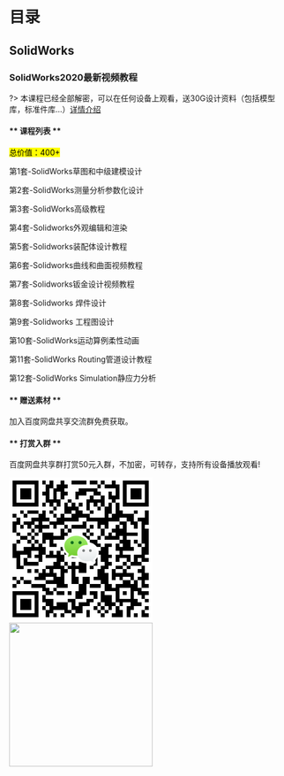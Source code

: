 # 目录


## SolidWorks

### SolidWorks2020最新视频教程

?> 本课程已经全部解密，可以在任何设备上观看，送30G设计资料（包括模型库，标准件库...）[详情介绍](category/SolidWorks2020.md)


<!-- tabs:start -->

#### ** 课程列表 **

<mark>总价值：400+</mark>

第1套-SolidWorks草图和中级建模设计

第2套-SolidWorks测量分析参数化设计

第3套-SolidWorks高级教程

第4套-Solidworks外观编辑和渲染

第5套-Solidworks装配体设计教程

第6套-Solidworks曲线和曲面视频教程

第7套-Solidworks钣金设计视频教程

第8套-Solidworks 焊件设计

第9套-Solidworks 工程图设计

第10套-SolidWorks运动算例柔性动画

第11套-SolidWorks Routing管道设计教程

第12套-SolidWorks Simulation静应力分析

#### ** 赠送素材 **

加入百度网盘共享交流群免费获取。

#### ** 打赏入群 **

百度网盘共享群打赏50元入群，不加密，可转存，支持所有设备播放观看!

![](../assets/wxpay.png) <img src="https://coolcourse.github.io/coolcourse/assets/baidu.png" width= "260" height="260">
<!-- tabs:end -->


